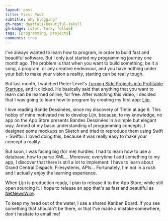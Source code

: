 ```yaml
---
layout: post
title: First Post
subtitle: Why blogging?
gh-repo: daattali/beautiful-jekyll
gh-badge: [star, fork, follow]
tags: [programming, projects]
comments: true
---
```


I've always wanted to learn how to program, in order to build fast and beautiful software. But I only just started my programming journey one month ago. The problem is that when you want to build something, be it a song, a program, or any creative endeavour, and you have nothing under your belt to make your vision a reality, starting can be really tough.

But last month, I watched Pieter Level's [Turning Side Projects into Profitable Startups](https://www.youtube.com/watch?v=6reLWfFNer0&vl=en), and it clicked. He basically said that anything that you want to learn can be learned online, for free. After watching this video, I decided that I was going to learn how to program by creating my first app: [Lijn](https://github.com/bengrina/Lijn).

I love reading Bande Dessinées, since my discovery of Tintin at age 6. This hobby of mine motivated me to develop Lijn, because, to my knowledge, no app on the App Store presents Bandes Dessinées in a simple but elegant way. Armed of my basic understanding of programming concepts, I designed some mockups on Sketch and tried to reproduce them using Swift + Swiftui. I loved doing this, because it was really easy to make your concept a reality.

But soon, I was facing big (for me) hurdles: I had to learn how to use a database, how to parse XML... Moreover, everytime I add something to my app, I discover that there is still a lot to implement: I have to learn about Grand Central Dispach, Filesystems, APIs... Fortunately, I'm not in a rush and I actually enjoy the learning experience.

When Lijn is production ready, I plan to release it to the App Store, while still open sourcing it. I hope to release an app that's as fast and beautiful as [NetNewsWire](http://netnewswireapp.com/).

To keep my head out of the water, I use a shared Kanban Board. If you see something that shouldn't be there, or that I've made a mistake somewhere, don't hesitate to email me!